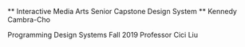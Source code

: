 ** Interactive Media Arts Senior Capstone Design System **
Kennedy Cambra-Cho 

Programming Design Systems Fall 2019
Professor Cici Liu


